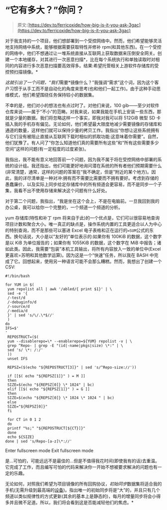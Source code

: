# “它有多大？”你问？

> 原文:[https://dev.to/ferricoxide/how-big-is-it-you-ask-3gac](https://dev.to/ferricoxide/how-big-is-it-you-ask-3gac)

对于我支持的一个项目，他们想部署到一个受控网络中。然而，他们希望能够灵活地支持网络中系统，能够根据需要获取特性并修补 rpm(和其他东西)。在一个受控的网络中，他们不想通过让一堆系统直接从互联网上获取数据来压倒安全网关。创建一个本地缓存，对其进行一次恶意扫描*，比在每个系统执行和单独读取时对相同的内容进行多次恶意扫描要高效得多。结果:希望托管相关上游软件存储库的受控预扫描镜像。*

 *这就引出了一个问题，“我们*需要*镜像什么？”我强调“需求”这个词，因为这个客户习惯于从手工而不是自动化的角度来思考(也和他们一起工作)。由于这种手动思维模式，他们希望围绕任务保持较小的数据集。

不幸的是，他们对小的想法也有点过时了。对他们来说，100 gib——至少对软件仓库来说——属于“不小”的范畴。对我来说，如果我能在手机上安装一些东西，那就是少量的数据。我们将忽略这样一个事实，即我对我可以将 512GiB 微型 SD 卡插入我的手机存有偏见。无论如何，他们希望最大限度地减少需要镜像的存储库和通道的数量，这样他们就可以保持少量的拷贝工作。我指出“你想让这些系统拥有与它们没有被阻止直接从互联网下载时相似的抓取功能:这意味着你需要<insert exhaustive="" list="" of="" repositories="" and="" channels="">”。自然，他们犹豫了。有人问了“你怎么知道他们真的需要所有这些”和“所有这些需要多少空间”这样的问题(有一定程度的过度紧张)。</insert>

我指出，我不能有意义地回答前一个问题，因为我不属于将在受控网络中部署的系统的设计组。我还指出，他们可能更好地询问潜在系统的所有者他们预期需要什么(非常清楚，通常，这样的问题的答案在“我不确定，但是”附近的某个地方)。因此，我的详尽清单是一种对冲:拥有而不需要比需要而不拥有要好。考虑到存储的愚蠢廉价，以及实际上同步给定存储库中的所有频道会更容易，而不是同步一个子集，我看不出不使用存储来解决这个问题有什么好处。

对于第二个问题，我指出，“我是坐在这个会上，不是在电脑前。一旦我回到我的办公桌，我可以给你一个完整的，一个频道一个频道的分析。

yum 存储库(特性和补丁 rpm 将来自于此)的一个优点是，它们可以很容易地查询项目计数和聚合大小。唯一真正的缺点是，操作系统内置的工具更适合以人为中心的特别查询，而不是那些可以塞进 Excel 电子表格和正在运行的`=SUM`公式的东西。换句话说，大小是以“友好的”单位表示的:如果你有 100KiB 的数据，这个数字是以 KiB 为单位报告的；如果你有 1055KiB 的数据，这个数字在 MiB 中报告；诸如此类。因此，我需要“包装”本机工具输出，将所有内容放入一致的单位中(Excel 更喜欢=苏明和其他数学运算)。因为这是一个“快速”任务，所以我在 BASH 中完成了它。回想起来，使用另一种语言可能不会那么糟糕。然而，我想出了创建一个 CSV:

```
#!/bin/bash

for YUM in $(
 yum repolist all | awk '/abled/{ print $1}' | \
 sed -e '{
 /-test/d
 /-debuginfo/d
 /-source/d
 /-media/d
 }' | sed 's/\/.\*$//'
 )
do
IFS=$'
'
 REPOSTRUCT=($(
 yum --disablerepo=\* --enablerepo=${YUM} repolist -v | \
 grep ^Repo- | grep -E "(id|-name|pkgs|size) \*:" | \
 sed 's/ \*: /:/'
 ))
 unset IFS

 REPSZ=($(echo "${REPOSTRUCT[3]}" | sed 's/^Repo-size://'))

 if [[$( echo "${REPSZ[1]}" ) = M ]]
 then
 SIZE=$(echo "${REPSZ[0]} \* 1024" | bc)
 elif [[$( echo "${REPSZ[1]}" ) = G ]]
 then
 SIZE=$(echo "${REPSZ[0]} \* 1024 \* 1024 " | bc)
 else
 SIZE="${REPSZ[0]}"
 fi

 for CT in 0 1 2
 do
 printf "%s;" "${REPOSTRUCT[${CT}]}"
 done
 echo ${SIZE}
done | sed 's/Repo-[a-z]\*://' 
```

Enter fullscreen mode Exit fullscreen mode

是...可怕的，可能远远不是最佳的...但是不值得我花时间(即使我有的话)去重温。它完成了工作，而且编写可怕的代码来解决你一开始不想被要求解决的问题也有一定的乐趣。

无论如何，对照我们希望为项目镜像的所有回购协议，*初始同步*数据集将适合我的手机(无需升级到最高端的[设备](https://www.bhphotovideo.com/c/product/1274443-REG/pny_technologies_p_sdx512u3h_ge_sdhc_95mb_sec_512gb.html))。指出唯一的初始同步将是“大”的，并且只有几个频道以类似规律性的方式更新(其余的基本上是静态的)，每月的增量同步将会小得多并且微不足道。所以，我们将会看到这是否能减轻他们的焦虑。*